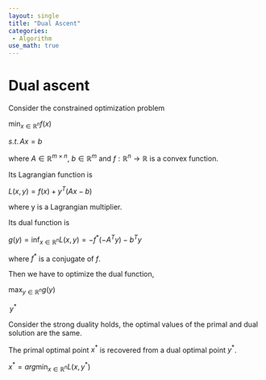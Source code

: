 ```yaml
---
layout: single
title: "Dual Ascent"
categories:
 - Algorithm
use_math: true
---
```



# Dual ascent



Consider the constrained optimization problem

$\min_{x\in \mathbb{R}^{n}} f(x)$

$s.t. \,Ax=b$

where $A\in \mathbb{R}^{m\times n}$, $b\in \mathbb{R}^{m}$ and $f:\mathbb{R}^{n}\rightarrow \mathbb{R}$ is a convex function.

Its Lagrangian function is

$L(x, y) = f(x) + y^{T}(Ax-b)$

where y is a Lagrangian multiplier.

Its dual function is

$g(y) = \inf _{x\in \mathbb{R}^{n}} L(x, y) = -f^{*}(-A^{T}y)-b^{T}y$

where $f^{*}$ is a conjugate of $f$.

Then we have to optimize the dual function,

$\max _{y\in \mathbb{R}^{n}} g(y)$

$\,y^{*}$

Consider the strong duality holds, the optimal values of the primal and dual solution are the same.

The primal optimal point $x^{*}$ is recovered from a dual optimal point $y^{*}$.

$x^{*}=arg\min_{x\in \mathbb{R}^{n}} L(x,y^{*})$


